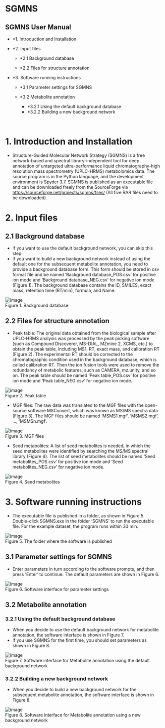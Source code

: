SGMNS
==
SGMNS User Manual
--
* *1. Introduction and Installation<br>

* *2. Input files<br>

	* *2.1 Background database<br>

	* *2.2 Files for structure annotation<br>

* *3. Software running instructions<br>

	* *3.1 Parameter settings for SGMNS<br>

	* *3.2 Metabolite annotation<br>
		* *3.2.1 Using the default background database
		* *3.2.2 Building a new background network


 
# 1. Introduction and Installation

* Structure-Guided Molecular Network Strategy (SGMNS) is a free network-based and spectral library-independent tool for deep annotation of untargeted ultra-performance liquid chromatography-high resolution mass spectrometry (UPLC-HRMS) metabolomics data. The source program is in the Python language, and the development environment is Spyder 3.7. SGMNS is published as an executable file and can be downloaded freely from the SourceForge via https://sourceforge.net/projects/sgmns/files/ (All five RAR files need to be downloaded).

# 2. Input files

## 2.1 Background database
* If you want to use the default background network, you can skip this step.<br>
* If you want to build a new background network instead of using the default one for the subsequent metabolite annotation, you need to provide a background database form. This form should be stored in csv format file and be named ‘Background database_POS.csv’ for positive ion mode and ‘Background database_NEG.csv’ for negative ion mode (Figure 1). The background database contains the ID, SMILES, exact mass, retention time (RT/min), formula, and Name. 

 ![image](https://user-images.githubusercontent.com/49905529/165009662-69977fed-3277-405f-bca5-c048ed669343.png)<br>
Figure 1. Background database

## 2.2 Files for structure annotation
* Peak table: The original data obtained from the biological sample after UPLC-HRMS analysis was processed by the peak picking software (such as Compound Discoverer, MS-DIAL, MZmine 2, XCMS, etc.) to obtain the peak table, including MS1, RT, exact mass, and calibration RT (Figure 2). The experimental RT should be corrected to the chromatographic condition used in the background database, which is called calibration RT. Then the ion fusion tools were used to remove the redundancy of metabolic features, such as CAMERA, mz.unity, and so on. The peak table should be named ‘Peak table_POS.csv’ for positive ion mode and ‘Peak table_NEG.csv’ for negative ion mode.

 ![image](https://user-images.githubusercontent.com/49905529/165009685-967df104-2e96-46ea-a639-2e43b5e96d6e.png)<br>
Figure 2. Peak table

* MGF files: The raw data was translated to the MGF files with the open-source software MSConvert, which was known as MS/MS spectra data (Figure 3). The MGF files should be named ‘MSMS1.mgf’, ‘MSMS2.mgf’, …, ‘MSMSn.mgf’.

 ![image](https://user-images.githubusercontent.com/49905529/165009723-b8cd79d4-ecd3-49e9-adca-6fa4b4f9b909.png)<br>
Figure 3. MGF files

* Seed metabolites: A list of seed metabolites is needed, in which the seed metabolites were identified by searching the MS/MS spectral library (Figure 4). The list of seed metabolites should be named ‘Seed metabolites_POS.csv’ for positive ion mode and ‘Seed metabolites_NEG.csv’ for negative ion mode.

 ![image](https://user-images.githubusercontent.com/49905529/165009744-b3a8f903-2ee0-4473-a968-92bb4834249e.png)<br>
Figure 4. Seed metabolites

# 3. Software running instructions
* The executable file is published in a folder, as shown in Figure 5. Double-click SGMNS.exe in the folder ‘SGMNS’ to run the executable file. For the example dataset, the program runs within 30 min.

![image](https://user-images.githubusercontent.com/49905529/199870757-6d3ad3a4-8ce9-4755-8fcf-1918b0852e96.png)<br>
Figure 5. The folder where the software is published

## 3.1 Parameter settings for SGMNS
* Enter parameters in turn according to the software prompts, and then press ‘Enter’ to continue. The default parameters are shown in Figure 6.

![image](https://user-images.githubusercontent.com/49905529/199870775-a752e1d0-528d-471f-a42a-447f21734e9a.png)<br>
Figure 6. Software interface for parameter settings

## 3.2 Metabolite annotation
### 3.2.1 Using the default background database
* When you decide to use the default background network for metabolite annotation, the software interface is shown in Figure 7.
* If you use SGMNS for the first time, you should set parameters as shown in Figure 8.

![image](https://user-images.githubusercontent.com/49905529/199870794-567d4256-6f00-4ecf-bd64-15b8a755e3c6.png)<br>
Figure 7. Software interface for Metabolite annotation using the default background network

### 3.2.2 Building a new background network
* When you decide to build a new background network for the subsequent metabolite annotation, the software interface is shown in Figure 8.

![image](https://user-images.githubusercontent.com/49905529/199870821-4d325fef-e61a-4d8c-8928-21c52a4cfe57.png)<br>
Figure 8. Software interface for Metabolite annotation using a new background network
